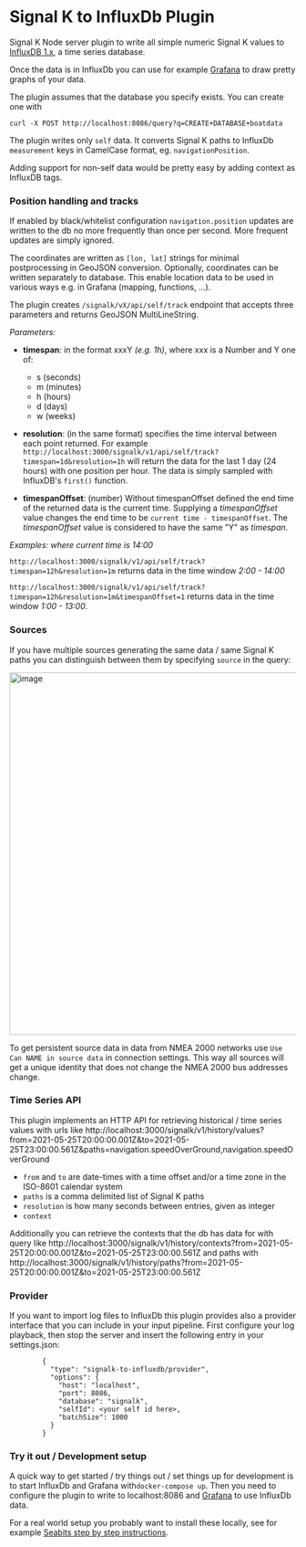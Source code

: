 # Signal K to InfluxDb Plugin
Signal K Node server plugin to write all simple numeric Signal K values to [InfluxDB 1.x](https://docs.influxdata.com/influxdb/v1.8/), a time series database.

Once the data is in InfluxDb you can use for example [Grafana](http://grafana.org/) to draw pretty graphs of your data.

The plugin assumes that the database you specify exists. You can create one with

`curl -X POST http://localhost:8086/query?q=CREATE+DATABASE+boatdata`

The plugin writes only `self` data. It converts Signal K paths to InfluxDb `measurement` keys in CamelCase format, eg. `navigationPosition`.

Adding support for non-self data would be pretty easy by adding context as InfluxDB tags.

### Position handling and tracks

If enabled by black/whitelist configuration `navigation.position` updates are written to the db no more frequently than once per second. More frequent updates are simply ignored.

The coordinates are written as `[lon, lat]` strings for minimal postprocessing in GeoJSON conversion.
Optionally, coordinates can be written separately to database. This enable location data to be used in various ways e.g. in Grafana (mapping, functions, ...).

The plugin creates `/signalk/vX/api/self/track` endpoint that accepts three parameters and returns GeoJSON MultiLineString. 

_Parameters:_
- __timespan__: in the format xxxY _(e.g. 1h)_, where xxx is a Number and Y one of:
  - s  (seconds)
  - m  (minutes)
  - h  (hours)
  - d  (days)
  - w  (weeks)

- __resolution__: (in the same format)
specifies the time interval between each point returned.
For example `http://localhost:3000/signalk/v1/api/self/track?timespan=1d&resolution=1h` will return the data for the last 1 day (24 hours) with one position per hour. The data is simply sampled with InfluxDB's `first()` function.

- __timespanOffset__: (number) 
Without timespanOffset defined the end time of the returned data is the current time. Supplying a _timespanOffset_ value changes the end time to be `current time - timespanOffset`. The _timespanOffset_ value is considered to have the same "Y" as  _timespan_.

_Examples: where current time is 14:00_

`http://localhost:3000/signalk/v1/api/self/track?timespan=12h&resolution=1m` returns data in the time window _2:00 - 14:00_

`http://localhost:3000/signalk/v1/api/self/track?timespan=12h&resolution=1m&timespanOffset=1` returns data in the time window _1:00 - 13:00_.

### Sources

If you have multiple sources generating the same data / same Signal K paths you can distinguish between them by specifying `source` in the query:

<img width="635" alt="image" src="https://user-images.githubusercontent.com/1049678/174805296-f15929be-b215-401a-8a95-d45b8c20fdb9.png">

To get persistent source data in data from NMEA 2000 networks use `Use Can NAME in source data` in connection settings. This way all sources will get a unique identity that does not change the NMEA 2000 bus addresses change.

### Time Series API

This plugin implements an HTTP API for retrieving historical / time series values with urls like http://localhost:3000/signalk/v1/history/values?from=2021-05-25T20:00:00.001Z&to=2021-05-25T23:00:00.561Z&paths=navigation.speedOverGround,navigation.speedOverGround

- `from` and `to` are date-times with a time offset and/or a time zone in the ISO-8601 calendar system
- `paths` is a comma delimited list of Signal K paths
- `resolution` is how many seconds between entries, given as integer
- `context`

Additionally you can retrieve the contexts that the db has data for with query like 
http://localhost:3000/signalk/v1/history/contexts?from=2021-05-25T20:00:00.001Z&to=2021-05-25T23:00:00.561Z and paths with 
http://localhost:3000/signalk/v1/history/paths?from=2021-05-25T20:00:00.001Z&to=2021-05-25T23:00:00.561Z

### Provider

If you want to import log files to InfluxDb this plugin provides also a provider interface that you can
include in your input pipeline. First configure your log playback, then stop the server and insert the following entry in your settings.json:

```
        {
          "type": "signalk-to-influxdb/provider",
          "options": {
            "host": "localhost",
            "port": 8086,
            "database": "signalk",
            "selfId": <your self id here>,
            "batchSize": 1000
          }
        }
```

### Try it out / Development setup

A quick way to get started / try things out / set things up for development is to start InfluxDb and Grafana with`docker-compose up`. Then you need to configure the plugin to write to localhost:8086 and [Grafana](http://localhost:3001/) to use InfluxDb data.

For a real world setup you probably want to install these locally, see for example [Seabits step by step instructions](https://seabits.com/set-up-signal-k-and-grafana-on-raspberry-pi-with-pican-m-nmea-2000-board/).
